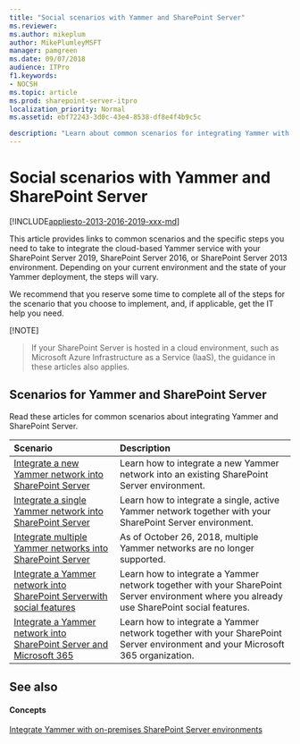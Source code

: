 ```yaml
---
title: "Social scenarios with Yammer and SharePoint Server"
ms.reviewer: 
ms.author: mikeplum
author: MikePlumleyMSFT
manager: pamgreen
ms.date: 09/07/2018
audience: ITPro
f1.keywords:
- NOCSH
ms.topic: article
ms.prod: sharepoint-server-itpro
localization_priority: Normal
ms.assetid: ebf72243-3d0c-43e4-8538-df8e4f4b9c5c

description: "Learn about common scenarios for integrating Yammer with SharePoint Server."
---
```


# Social scenarios with Yammer and SharePoint Server

[!INCLUDE[appliesto-2013-2016-2019-xxx-md](../includes/appliesto-2013-2016-2019-xxx-md.md)]
  
This article provides links to common scenarios and the specific steps you need to take to integrate the cloud-based Yammer service with your SharePoint Server 2019, SharePoint Server 2016, or SharePoint Server 2013 environment. Depending on your current environment and the state of your Yammer deployment, the steps will vary.
  
We recommend that you reserve some time to complete all of the steps for the scenario that you choose to implement, and, if applicable, get the IT help you need. 
  
 [!NOTE]
> If your SharePoint Server is hosted in a cloud environment, such as Microsoft Azure Infrastructure as a Service (IaaS), the guidance in these articles also applies. 
  
## Scenarios for Yammer and SharePoint Server

Read these articles for common scenarios about integrating Yammer and SharePoint Server.
  
|**Scenario**|**Description**|
|:-----|:-----|
|[Integrate a new Yammer network into SharePoint Server](integrate-a-new-yammer-network-into-sharepoint-server.md) <br/> |Learn how to integrate a new Yammer network into an existing SharePoint Server  environment.  <br/> |
|[Integrate a single Yammer network into SharePoint Server](integrate-a-single-yammer-network-into-sharepoint-server.md) <br/> |Learn how to integrate a single, active Yammer network together with your SharePoint Server  environment.  <br/> |
|[Integrate multiple Yammer networks into SharePoint Server](integrate-multiple-yammer-networks-into-sharepoint-server.md) <br/> |As of October 26, 2018, multiple Yammer networks are no longer supported.    <br/> |
|[Integrate a Yammer network into SharePoint Serverwith social features](integrate-a-yammer-network-into-sharepoint-server-with-social-features.md) <br/> |Learn how to integrate a Yammer network together with your SharePoint Server environment where you already use SharePoint social features.  <br/> |
|[Integrate a Yammer network into SharePoint Server and Microsoft 365](integrate-a-yammer-network-into-sharepoint-server-and-microsoft-365.md) <br/> |Learn how to integrate a Yammer network together with your SharePoint Server environment and your Microsoft 365 organization.  <br/> |
   
## See also

#### Concepts

[Integrate Yammer with on-premises SharePoint Server environments](integrate-yammer-with-on-premises-sharepoint-server-environments.md)

